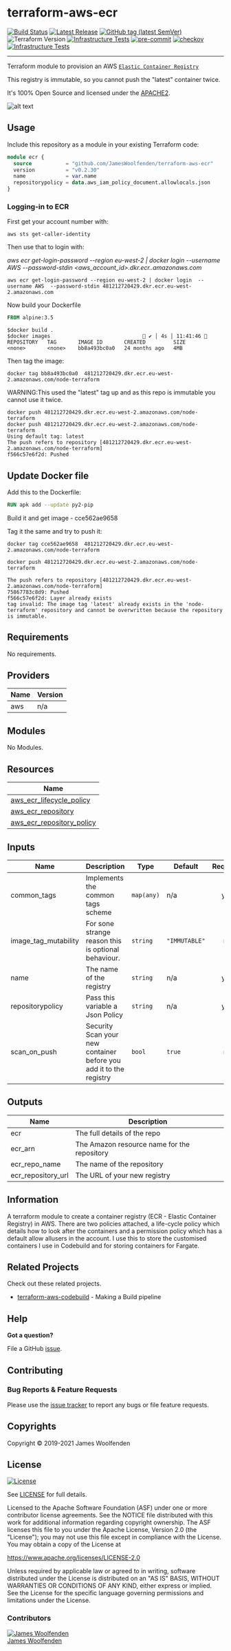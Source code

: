 # terraform-aws-ecr

[![Build Status](https://github.com/JamesWoolfenden/terraform-aws-ecr/workflows/Verify%20and%20Bump/badge.svg?branch=master)](https://github.com/JamesWoolfenden/terraform-aws-ecr)
[![Latest Release](https://img.shields.io/github/release/JamesWoolfenden/terraform-aws-ecr.svg)](https://github.com/JamesWoolfenden/terraform-aws-ecr/releases/latest)
[![GitHub tag (latest SemVer)](https://img.shields.io/github/tag/JamesWoolfenden/terraform-aws-apigateway.svg?label=latest)](https://github.com/JamesWoolfenden/terraform-aws-apigateway/releases/latest)
![Terraform Version](https://img.shields.io/badge/tf-%3E%3D0.14.0-blue.svg)
[![Infrastructure Tests](https://www.bridgecrew.cloud/badges/github/JamesWoolfenden/terraform-aws-apigateway/cis_aws)](https://www.bridgecrew.cloud/link/badge?vcs=github&fullRepo=JamesWoolfenden%2Fterraform-aws-apigateway&benchmark=CIS+AWS+V1.2)
[![pre-commit](https://img.shields.io/badge/pre--commit-enabled-brightgreen?logo=pre-commit&logoColor=white)](https://github.com/pre-commit/pre-commit)
[![checkov](https://img.shields.io/badge/checkov-verified-brightgreen)](https://www.checkov.io/)
[![Infrastructure Tests](https://www.bridgecrew.cloud/badges/github/jameswoolfenden/terraform-aws-apigateway/general)](https://www.bridgecrew.cloud/link/badge?vcs=github&fullRepo=JamesWoolfenden%2Fterraform-aws-apigateway&benchmark=INFRASTRUCTURE+SECURITY)

---
Terraform module to provision an AWS [`Elastic Container Registry`](https://aws.amazon.com/ecr/)

This registry is immutable, so you cannot push the "latest" container twice.

It's 100% Open Source and licensed under the [APACHE2](LICENSE).

![alt text](./diagram/registry.png)

## Usage

Include this repository as a module in your existing Terraform code:

```terraform
module ecr {
  source           = "github.com/JamesWoolfenden/terraform-aws-ecr"
  version          = "v0.2.30"
  name             = var.name
  repositorypolicy = data.aws_iam_policy_document.allowlocals.json
}
```

### Logging-in to ECR

First get your account number with:

```shell
aws sts get-caller-identity
```

Then use that to login with:

*aws ecr get-login-password --region eu-west-2 | docker login  --username AWS  --password-stdin <aws_account_id>.dkr.ecr.<region>.amazonaws.com*

```shell
aws ecr get-login-password --region eu-west-2 | docker login  --username AWS  --password-stdin 481212720429.dkr.ecr.eu-west-2.amazonaws.com
```

Now build your Dockerfile

```Dockerfile
FROM alpine:3.5
```

```shell
$docker build .
$docker images                               ✔ │ 4s │ 11:41:46 
REPOSITORY   TAG       IMAGE ID       CREATED         SIZE
<none>       <none>    bb8a493bc0a0   24 months ago   4MB
```

Then tag the image:

```shell
docker tag bb8a493bc0a0  481212720429.dkr.ecr.eu-west-2.amazonaws.com/node-terraform
```

WARNING:This used the "latest" tag up and as this repo is immutable you cannot use it twice.

```shell
docker push 481212720429.dkr.ecr.eu-west-2.amazonaws.com/node-terraform
docker push 481212720429.dkr.ecr.eu-west-2.amazonaws.com/node-terraform
Using default tag: latest
The push refers to repository [481212720429.dkr.ecr.eu-west-2.amazonaws.com/node-terraform]
f566c57e6f2d: Pushed
```

## Update Docker file

Add this to the Dockerfile:

```Dockerfile
RUN apk add --update py2-pip
```

Build it and get image - cce562ae9658

Tag it the same and try to push it:

```shell
docker tag cce562ae9658  481212720429.dkr.ecr.eu-west-2.amazonaws.com/node-terraform

docker push 481212720429.dkr.ecr.eu-west-2.amazonaws.com/node-terraform

The push refers to repository [481212720429.dkr.ecr.eu-west-2.amazonaws.com/node-terraform]
75867783c8d9: Pushed
f566c57e6f2d: Layer already exists
tag invalid: The image tag 'latest' already exists in the 'node-terraform' repository and cannot be overwritten because the repository is immutable.
```

<!-- BEGINNING OF PRE-COMMIT-TERRAFORM DOCS HOOK -->
## Requirements

No requirements.

## Providers

| Name | Version |
|------|---------|
| aws | n/a |

## Modules

No Modules.

## Resources

| Name |
|------|
| [aws_ecr_lifecycle_policy](https://registry.terraform.io/providers/hashicorp/aws/latest/docs/resources/ecr_lifecycle_policy) |
| [aws_ecr_repository](https://registry.terraform.io/providers/hashicorp/aws/latest/docs/resources/ecr_repository) |
| [aws_ecr_repository_policy](https://registry.terraform.io/providers/hashicorp/aws/latest/docs/resources/ecr_repository_policy) |

## Inputs

| Name | Description | Type | Default | Required |
|------|-------------|------|---------|:--------:|
| common\_tags | Implements the common tags scheme | `map(any)` | n/a | yes |
| image\_tag\_mutability | For sone strange reason this is optional behaviour. | `string` | `"IMMUTABLE"` | no |
| name | The name of the registry | `string` | n/a | yes |
| repositorypolicy | Pass this variable a Json Policy | `string` | n/a | yes |
| scan\_on\_push | Security Scan your new container before you add it to the registry | `bool` | `true` | no |

## Outputs

| Name | Description |
|------|-------------|
| ecr | The full details of the repo |
| ecr\_arn | The Amazon resource name for the repository |
| ecr\_repo\_name | The name of the repository |
| ecr\_repository\_url | The URL of your new registry |
<!-- END OF PRE-COMMIT-TERRAFORM DOCS HOOK -->

## Information

A terraform module to create a container registry (ECR - Elastic Container Registry) in AWS.
There are two policies attached, a life-cycle policy which details how to look after the containers and a permission policy which has a default allow allusers in the account.
I use this to store the customised containers I use in Codebuild and for storing containers for Fargate.

## Related Projects

Check out these related projects.

- [terraform-aws-codebuild](https://github.com/jameswoolfenden/terraform-aws-codebuild) - Making a Build pipeline

## Help

**Got a question?**

File a GitHub [issue](https://github.com/jameswoolfenden/terraform-aws-ecr/issues).

## Contributing

### Bug Reports & Feature Requests

Please use the [issue tracker](https://github.com/jameswoolfenden/terraform-aws-ecr/issues) to report any bugs or file feature requests.

## Copyrights

Copyright © 2019-2021 James Woolfenden

## License

[![License](https://img.shields.io/badge/License-Apache%202.0-blue.svg)](https://opensource.org/licenses/Apache-2.0)

See [LICENSE](LICENSE) for full details.

Licensed to the Apache Software Foundation (ASF) under one
or more contributor license agreements. See the NOTICE file
distributed with this work for additional information
regarding copyright ownership. The ASF licenses this file
to you under the Apache License, Version 2.0 (the
"License"); you may not use this file except in compliance
with the License. You may obtain a copy of the License at

<https://www.apache.org/licenses/LICENSE-2.0>

Unless required by applicable law or agreed to in writing,
software distributed under the License is distributed on an
"AS IS" BASIS, WITHOUT WARRANTIES OR CONDITIONS OF ANY
KIND, either express or implied. See the License for the
specific language governing permissions and limitations
under the License.

### Contributors

[![James Woolfenden][jameswoolfenden_avatar]][jameswoolfenden_homepage]<br/>[James Woolfenden][jameswoolfenden_homepage]

[jameswoolfenden_homepage]: https://github.com/jameswoolfenden
[jameswoolfenden_avatar]: https://github.com/jameswoolfenden.png?size=150
[github]: https://github.com/jameswoolfenden
[linkedin]: https://www.linkedin.com/in/jameswoolfenden/
[twitter]: https://twitter.com/JimWoolfenden
[share_twitter]: https://twitter.com/intent/tweet/?text=terraform-aws-ecr&url=https://github.com/jameswoolfenden/terraform-aws-ecr
[share_linkedin]: https://www.linkedin.com/shareArticle?mini=true&title=terraform-aws-ecr&url=https://github.com/jameswoolfenden/terraform-aws-ecr
[share_reddit]: https://reddit.com/submit/?url=https://github.com/jameswoolfenden/terraform-aws-ecr
[share_facebook]: https://facebook.com/sharer/sharer.php?u=https://github.com/jameswoolfenden/terraform-aws-ecr
[share_email]: mailto:?subject=terraform-aws-ecr&body=https://github.com/jameswoolfenden/terraform-aws-ecr
